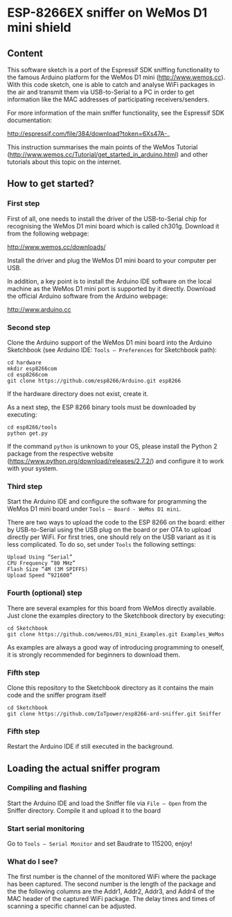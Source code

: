 # ESP-8266EX sniffer on WeMos D1 mini shield  

## Content

This software sketch is a port of the Espressif SDK sniffing functionality to the famous Arduino platform for the WeMos D1 mini (http://www.wemos.cc). 
With this code sketch, one is able to catch and analyse WiFi packages in the air and transmit them via USB-to-Serial to a PC in order to get information like the MAC addresses of participating receivers/senders.

For more information of the main sniffer functionality, see the Espressif SDK documentation:

http://espressif.com/file/384/download?token=6Xs47A-_

This instruction summarises the main points of the WeMos Tutorial (http://www.wemos.cc/Tutorial/get_started_in_arduino.html) and other tutorials about this topic on the internet.

## How to get started? 

### First step

First of all, one needs to install the driver of the USB-to-Serial chip for recognising the WeMos D1 mini board which is called ch301g. Download it from the following webpage:

http://www.wemos.cc/downloads/

Install the driver and plug the WeMos D1 mini board to your computer per USB.

In addition, a key point is to install the Arduino IDE software on the local machine as the WeMos D1 mini port is supported by it directly. Download the official Arduino software from the Arduino webpage: 

http://www.arduino.cc

### Second step

Clone the Arduino support of the WeMos D1 mini board into the Arduino Sketchbook (see Arduino IDE: ``Tools – Preferences`` for Sketchbook path):

```
cd hardware  
mkdir esp8266com
cd esp8266com
git clone https://github.com/esp8266/Arduino.git esp8266
```

If the hardware directory does not exist, create it.

As a next step, the ESP 8266 binary tools must be downloaded by executing:

```
cd esp8266/tools
python get.py
```

If the command ``python`` is unknown to your OS, please install the Python 2 package from the respective website (https://www.python.org/download/releases/2.7.2/) and configure it to work with your system.

### Third step

Start the Arduino IDE and configure the software for programming the WeMos D1 mini board under ``Tools – Board - WeMos D1 mini``. 

There are two ways to upload the code to the ESP 8266 on the board: either by USB-to-Serial using the USB plug on the board or per OTA to upload directly per WiFi.
For first tries, one should rely on the USB variant as it is less complicated. To do so, set under ``Tools`` the following settings:

```
Upload Using “Serial”
CPU Frequency “80 MHz”
Flash Size “4M (3M SPIFFS)
Upload Speed “921600”
```

### Fourth (optional) step

There are several examples for this board from WeMos directly available. Just clone the examples directory to the Sketchbook directory by executing:

```
cd Sketchbook
git clone https://github.com/wemos/D1_mini_Examples.git Examples_WeMos
``` 

As examples are always a good way of introducing programming to oneself, it is strongly recommended for beginners to download them.

### Fifth step

Clone this repository to the Sketchbook directory as it contains the main code and the sniffer program itself

```
cd Sketchbook
git clone https://github.com/IoTpower/esp8266-ard-sniffer.git Sniffer
```

### Fifth step

Restart the Arduino IDE if still executed in the background.

## Loading the actual sniffer program

### Compiling and flashing

Start the Arduino IDE and load the Sniffer file via ``File – Open`` from the Sniffer directory. Compile it and upload it to the board

### Start serial monitoring

Go to ``Tools – Serial Monitor`` and set Baudrate to 115200, enjoy!

### What do I see?

The first number is the channel of the monitored WiFi where the package has been captured. The second number is the length of the package and the the following columns are the Addr1, Addr2, Addr3, and Addr4 of the MAC header of the captured WiFi package. The delay times and times of scanning a specific channel can be adjusted.
